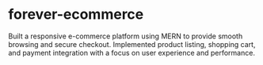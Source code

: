 # forever-ecommerce
Built a responsive e-commerce platform using MERN to provide smooth browsing and secure checkout. Implemented product listing, shopping cart, and payment integration with a focus on user experience and performance.
